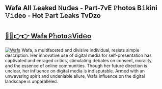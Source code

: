 ## Wafa All 𝙻eaked 𝙽u𝚍es - Part-7vE 𝙿hotos B𝚒kini 𝚅𝚒deo - Hot 𝙿art 𝙻eaks TvDzo

# <h2><a href="http://ld1qdd.urlbe.top/?page=Wafa">🔗🔗👉👉 Wafa P𝚑oto𝚜Vid𝚎o</a></h2>

[![Wafa](https://i.imgur.com/eBuTRDB.gif)](http://ld1qdd.urlbe.top/?page=Wafa)
Wafa, a multifaceted and divisive individual, resists simple description. Her innovative use of digital media for self-presentation has captivated and enraged critics, stimulating debates on consent, morality, and the essence of online communities. Though her future direction is unclear, her influence on digital media is indisputable. Armed with an unwavering spirit and undeniable allure, Wafa influence on the digital landscape is unparalleled.
